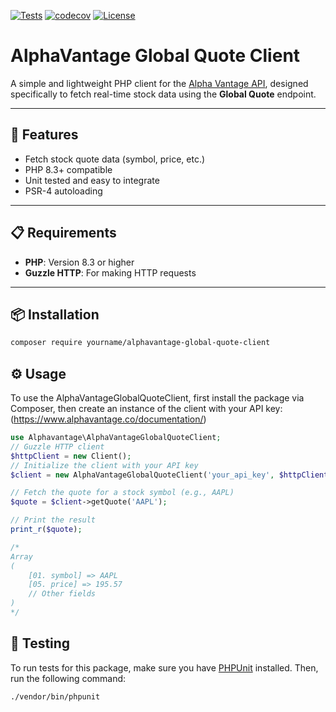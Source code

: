 [![Tests](https://github.com/dfinchenko/alphavantage-global-quote-client/actions/workflows/tests.yml/badge.svg)](https://github.com/dfinchenko/alphavantage-global-quote-client/actions)
[![codecov](https://codecov.io/gh/dfinchenko/alphavantage-global-quote-client/branch/main/graph/badge.svg)](https://codecov.io/gh/dfinchenko/alphavantage-global-quote-client)
[![License](https://img.shields.io/github/license/dfinchenko/alphavantage-global-quote-client.svg)](LICENSE)

# AlphaVantage Global Quote Client
A simple and lightweight PHP client for the [Alpha Vantage API](https://www.alphavantage.co/documentation/), designed specifically to fetch real-time stock data using the **Global Quote** endpoint.

---

## 🚀 Features
- Fetch stock quote data (symbol, price, etc.)
- PHP 8.3+ compatible
- Unit tested and easy to integrate
- PSR-4 autoloading

---

## 📋 Requirements

- **PHP**: Version 8.3 or higher
- **Guzzle HTTP**: For making HTTP requests

---

## 📦 Installation
```bash
composer require yourname/alphavantage-global-quote-client
```

## ⚙️ Usage
To use the AlphaVantageGlobalQuoteClient, first install the package via Composer, then create an instance of the client with your API key: (https://www.alphavantage.co/documentation/)

```php
use Alphavantage\AlphaVantageGlobalQuoteClient;
// Guzzle HTTP client
$httpClient = new Client();
// Initialize the client with your API key
$client = new AlphaVantageGlobalQuoteClient('your_api_key', $httpClient);

// Fetch the quote for a stock symbol (e.g., AAPL)
$quote = $client->getQuote('AAPL');

// Print the result
print_r($quote);

/*
Array
(
    [01. symbol] => AAPL
    [05. price] => 195.57
    // Other fields
)
*/
```

## 🧪 Testing

To run tests for this package, make sure you have [PHPUnit](https://phpunit.de/) installed. Then, run the following command:

```bash
./vendor/bin/phpunit
```